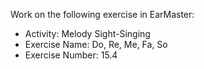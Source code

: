 Work on the following exercise in EarMaster:
- Activity: Melody Sight-Singing
- Exercise Name: Do, Re, Me, Fa, So
- Exercise Number: 15.4
